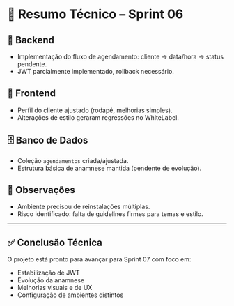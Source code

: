 # 📑 Resumo Técnico – Sprint 06

## 🔧 Backend
- Implementação do fluxo de agendamento: cliente → data/hora → status pendente.  
- JWT parcialmente implementado, rollback necessário.  

## 🎨 Frontend
- Perfil do cliente ajustado (rodapé, melhorias simples).  
- Alterações de estilo geraram regressões no WhiteLabel.  

## 🗄️ Banco de Dados
- Coleção `agendamentos` criada/ajustada.  
- Estrutura básica de anamnese mantida (pendente de evolução).  

## 📌 Observações
- Ambiente precisou de reinstalações múltiplas.  
- Risco identificado: falta de guidelines firmes para temas e estilo.  

---

## ✅ Conclusão Técnica
O projeto está pronto para avançar para Sprint 07 com foco em:  
- Estabilização de JWT  
- Evolução da anamnese  
- Melhorias visuais e de UX  
- Configuração de ambientes distintos  
